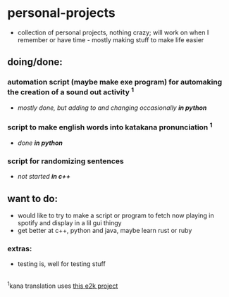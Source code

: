 # personal-projects
- collection of personal projects, nothing crazy; will work on when I remember or have time - mostly making stuff to make life easier

## doing/done:
### automation script (maybe make exe program) for automaking the creation of a sound out activity <sup>1</sup>
  - *mostly done, but adding to and changing occasionally* **_in python_**
### script to make english words into katakana pronunciation <sup>1</sup>
  - *done* **_in python_**
### script for randomizing sentences
  - *not started* **_in c++_**

## want to do:
- would like to try to make a script or program to fetch now playing in spotify and display in a lil gui thingy
- get better at c++, python and java, maybe learn rust or ruby

### extras:
- testing is, well for testing stuff

##
<sup>1</sup>kana translation uses [this e2k project](https://github.com/Patchethium/e2k/blob/master/README.md)
